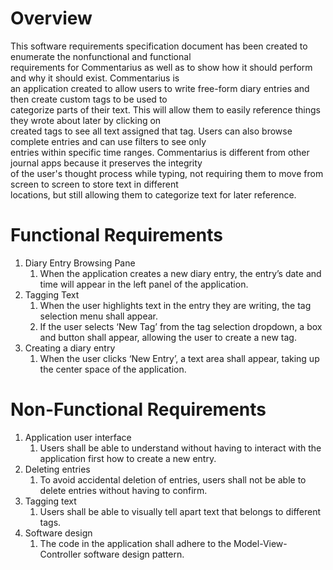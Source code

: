 # Overview

This software requirements specification document has been created to enumerate the nonfunctional and functional  
requirements for Commentarius as well as to show how it should perform and why it should exist. Commentarius is  
an application created to allow users to write free-form diary entries and then create custom tags to be used to   
categorize parts of their text. This will allow them to easily reference things they wrote about later by clicking on   
created tags to see all text assigned that tag. Users can also browse complete entries and can use filters to see only  
entries within specific time ranges. Commentarius is different from other journal apps because it preserves the integrity  
of the user's thought process while typing, not requiring them to move from screen to screen to store text in different  
locations, but still allowing them to categorize text for later reference.

# Functional Requirements  

1. Diary Entry Browsing Pane
    1. When the application creates a new diary entry, the entry’s date and time will appear in the left panel of the application.
2. Tagging Text
    1. When the user highlights text in the entry they are writing, the tag selection menu shall appear.
    2. If the user selects ‘New Tag’ from the tag selection dropdown, a box and button shall appear, allowing the user to create a new tag.
3. Creating a diary entry
    1. When the user clicks ‘New Entry’, a text area shall appear, taking up the center space of the application.  
    
# Non-Functional Requirements
1. Application user interface
    1. Users shall be able to understand without having to interact with the application first how to create a new entry.
2. Deleting entries
    1. To avoid accidental deletion of entries, users shall not be able to delete entries without having to confirm.
3. Tagging text
    1. Users shall be able to visually tell apart text that belongs to different tags.
4. Software design
    1. The code in the application shall adhere to the Model-View-Controller software design pattern.
